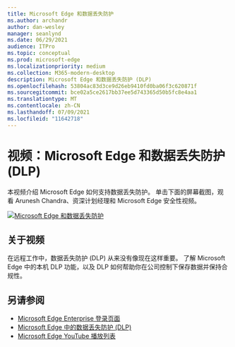 ```yaml
---
title: Microsoft Edge 和数据丢失防护
ms.author: archandr
author: dan-wesley
manager: seanlynd
ms.date: 06/29/2021
audience: ITPro
ms.topic: conceptual
ms.prod: microsoft-edge
ms.localizationpriority: medium
ms.collection: M365-modern-desktop
description: Microsoft Edge 和数据丢失防护 (DLP)
ms.openlocfilehash: 53804ac83d3ce9d26eb9410fd0ba06f3c620871f
ms.sourcegitcommit: bce02a5ce2617bb37ee5d743365d50b5fc8e4aa1
ms.translationtype: MT
ms.contentlocale: zh-CN
ms.lasthandoff: 07/09/2021
ms.locfileid: "11642718"
---
```

# <a name="video-microsoft-edge-and-data-loss-prevention-dlp"></a>视频：Microsoft Edge 和数据丢失防护 (DLP)

本视频介绍 Microsoft Edge 如何支持数据丢失防护。 单击下面的屏幕截图，观看 Arunesh Chandra、资深计划经理和 Microsoft Edge 安全性视频。

[![ Microsoft Edge 和数据丢失防护](media/microsoft-edge-security-dlp/0.png)](http://www.youtube.com/watch?v=dLD04U9eTqg " Microsoft Edge and data loss prevention")

## <a name="about-the-video"></a>关于视频

在远程工作中，数据丢失防护 (DLP) 从来没有像现在这样重要。 了解 Microsoft Edge 中的本机 DLP 功能，以及 DLP 如何帮助你在公司控制下保存数据并保持合规性。

## <a name="see-also"></a>另请参阅

- [Microsoft Edge Enterprise 登录页面](https://aka.ms/EdgeEnterprise)
- [Microsoft Edge 中的数据丢失防护 (DLP)](microsoft-edge-security-dlp.md)
- [Microsoft Edge YouTube 播放列表](https://www.youtube.com/playlist?list=PLXtHYVsvn_b-uXh1tMeYpT-0iD8tD3tFy)

